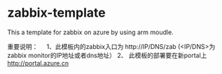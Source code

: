 # zabbix-template
This a template for zabbix on azure by using arm moudle.

重要说明：
     1、此模板内的zabbix入口为 http://IP/DNS/zab (<IP/DNS>为zabbix monitor的IP地址或者dns地址）
     2、 此模板的部署要在新portal上 http://portal.azure.cn
